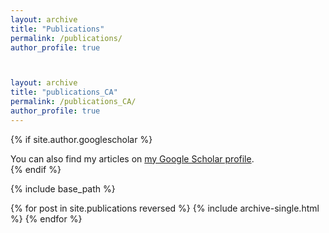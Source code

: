 ```yaml
---
layout: archive
title: "Publications"
permalink: /publications/
author_profile: true



layout: archive
title: "publications_CA"
permalink: /publications_CA/
author_profile: true
---
```


{% if site.author.googlescholar %}
  <div class="wordwrap">You can also find my articles on <a href="{{site.author.googlescholar}}">my Google Scholar profile</a>.</div>
{% endif %}

{% include base_path %}

{% for post in site.publications reversed %}
  {% include archive-single.html %}
{% endfor %}
